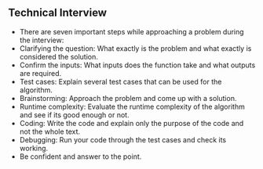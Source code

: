## Technical Interview

* There are seven important steps while approaching a problem during the interview:
* Clarifying the question: What exactly is the problem and what exactly is considered the solution.
* Confirm the inputs: What inputs does the function take and what outputs are required.
* Test cases: Explain several test cases that can be used for the algorithm.
* Brainstorming: Approach the problem and come up with a solution.
* Runtime complexity: Evaluate the runtime complexity of the algorithm and see if its good enough or not.
* Coding: Write the code and explain only the purpose of the code and not the whole text.
* Debugging: Run your code through the test cases and check its working.
* Be confident and answer to the point.
